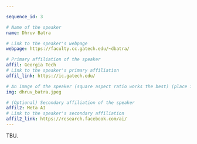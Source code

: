 ```yaml
---

sequence_id: 3

# Name of the speaker
name: Dhruv Batra

# Link to the speaker's webpage
webpage: https://faculty.cc.gatech.edu/~dbatra/

# Primary affiliation of the speaker
affil: Georgia Tech
# Link to the speaker's primary affiliation
affil_link: https://ic.gatech.edu/ 

# An image of the speaker (square aspect ratio works the best) (place in the `assets/img/speakers` directory)
img: dhruv_batra.jpeg

# (Optional) Secondary affiliation of the speaker
affil2: Meta AI
# Link to the speaker's secondary affiliation 
affil2_link: https://research.facebook.com/ai/
---
```


<!-- Whatever you write below will show up as the speaker's bio -->

TBU.
